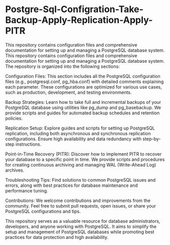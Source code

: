 # Postgre-Sql-Configration-Take-Backup-Apply-Replication-Apply-PITR
This repository contains configuration files and comprehensive documentation for setting up and managing a PostgreSQL database system. 
This repository contains configuration files and comprehensive documentation for setting up and managing a PostgreSQL database system. The repository is organized into the following sections:

Configuration Files: This section includes all the PostgreSQL configuration files (e.g., postgresql.conf, pg_hba.conf) with detailed comments explaining each parameter. These configurations are optimized for various use cases, such as production, development, and testing environments.

Backup Strategies: Learn how to take full and incremental backups of your PostgreSQL database using utilities like pg_dump and pg_basebackup. We provide scripts and guides for automated backup schedules and retention policies.

Replication Setup: Explore guides and scripts for setting up PostgreSQL replication, including both asynchronous and synchronous replication configurations. Ensure high availability and data redundancy with step-by-step instructions.

Point-in-Time Recovery (PITR): Discover how to implement PITR to recover your database to a specific point in time. We provide scripts and procedures for creating continuous archiving and managing WAL (Write-Ahead Log) archives.

Troubleshooting Tips: Find solutions to common PostgreSQL issues and errors, along with best practices for database maintenance and performance tuning.

Contributions: We welcome contributions and improvements from the community. Feel free to submit pull requests, open issues, or share your PostgreSQL configurations and tips.

This repository serves as a valuable resource for database administrators, developers, and anyone working with PostgreSQL. It aims to simplify the setup and management of PostgreSQL databases while promoting best practices for data protection and high availability.
